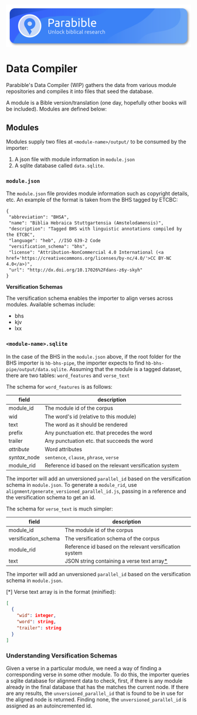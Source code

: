 ![Parabible header image](./header.png)
# Data Compiler

Parabible's Data Compiler (WIP) gathers the data from various module repositories and compiles it into files that seed the database.

A module is a Bible version/translation (one day, hopefully other books will be included). Modules are defined below:

## Modules

Modules supply two files at `<module-name>/output/` to be consumed by the importer:

1. A json file with module information in `module.json`
1. A sqlite database called `data.sqlite`.

### `module.json`

The `module.json` file provides module information such as copyright details, etc. An example of the format is taken from the BHS tagged by ETCBC:

```
{
 "abbreviation": "BHSA",
 "name": "Biblia Hebraica Stuttgartensia (Amstelodamensis)",
 "description": "Tagged BHS with linguistic annotations compiled by the ETCBC",
 "language": "heb", //ISO 639-2 Code
 "versification_schema": "bhs",
 "license": "Attribution-NonCommercial 4.0 International (<a href='https://creativecommons.org/licenses/by-nc/4.0/'>CC BY-NC 4.0</a>)",
 "url": "http://dx.doi.org/10.17026%2Fdans-z6y-skyh"
}
```

**Versification Schemas**

The versification schema enables the importer to align verses across modules. Available schemas include:

 - bhs
 - kjv
 - lxx

### `<module-name>.sqlite`

In the case of the BHS in the `module.json` above, if the root folder for the BHS importer is `hb-bhs-pipe`, the importer expects to find `hb-bhs-pipe/output/data.sqlite`. Assuming that the module is a tagged dataset, there are two tables: `word_features` and `verse_text`

The schema for `word_features` is as follows:

| field | description |
|---|---|
| module_id | The module id of the corpus |
| wid | The word's id (relative to this module) |
| text | The word as it should be rendered |
| prefix | Any punctuation etc. that precedes the word |
| trailer | Any punctuation etc. that succeeds the word |
| *attribute* | Word attributes |
| *syntax*_node | `sentence`, `clause`, `phrase`, `verse`  |
| module_rid | Reference id based on the relevant versification system |

The importer will add an unversioned `parallel_id` based on the versification schema in `module.json`. To generate a `module_rid`, use `alignment/generate_versioned_parallel_id.js`, passing in a reference and the versification schema to get an id.

The schema for `verse_text` is much simpler:

| field | description |
|---|---|
| module_id | The module id of the corpus |
| versification_schema | The versification schema of the corpus |
| module_rid | Reference id based on the relevant versification system |
| text | JSON string containing a verse text array[*](*) |

The importer will add an unversioned `parallel_id` based on the versification schema in `module.json`.

[*] Verse text array is in the format (minified):

```json
[
  {
    "wid": integer,
    "word": string,
    "trailer": string
  }
]
```


### Understanding Versification Schemas

Given a verse in a particular module, we need a way of finding a corresponding verse in some other module. To do this, the importer queries a sqlite database for alignment data to check, first, if there is any module already in the final database that has the matches the current node. If there are any results, the `unversioned_parallel_id` that is found to be in use for the aligned node is returned. Finding none, the `unversioned_parallel_id` is assigned as an autoincremented id.
